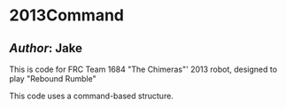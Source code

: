 2013Command
===========

## *Author*: Jake

This is code for FRC Team 1684 "The Chimeras"' 2013 robot, designed to play "Rebound Rumble" 

This code uses a command-based structure.

